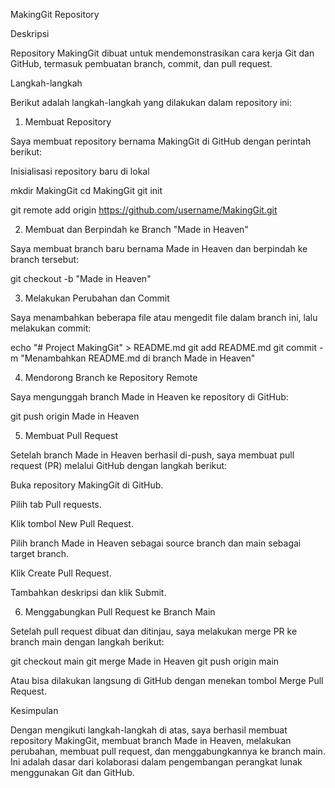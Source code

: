 MakingGit Repository

Deskripsi

Repository MakingGit dibuat untuk mendemonstrasikan cara kerja Git dan GitHub, termasuk pembuatan branch, commit, dan pull request.

Langkah-langkah

Berikut adalah langkah-langkah yang dilakukan dalam repository ini:

1. Membuat Repository

Saya membuat repository bernama MakingGit di GitHub dengan perintah berikut:

Inisialisasi repository baru di lokal

mkdir MakingGit
cd MakingGit
git init

git remote add origin https://github.com/username/MakingGit.git

2. Membuat dan Berpindah ke Branch "Made in Heaven"

Saya membuat branch baru bernama Made in Heaven dan berpindah ke branch tersebut:

git checkout -b "Made in Heaven"

3. Melakukan Perubahan dan Commit

Saya menambahkan beberapa file atau mengedit file dalam branch ini, lalu melakukan commit:

echo "# Project MakingGit" > README.md
git add README.md
git commit -m "Menambahkan README.md di branch Made in Heaven"

4. Mendorong Branch ke Repository Remote

Saya mengunggah branch Made in Heaven ke repository di GitHub:

git push origin Made in Heaven

5. Membuat Pull Request

Setelah branch Made in Heaven berhasil di-push, saya membuat pull request (PR) melalui GitHub dengan langkah berikut:

Buka repository MakingGit di GitHub.

Pilih tab Pull requests.

Klik tombol New Pull Request.

Pilih branch Made in Heaven sebagai source branch dan main sebagai target branch.

Klik Create Pull Request.

Tambahkan deskripsi dan klik Submit.

6. Menggabungkan Pull Request ke Branch Main

Setelah pull request dibuat dan ditinjau, saya melakukan merge PR ke branch main dengan langkah berikut:

git checkout main
git merge Made in Heaven
git push origin main

Atau bisa dilakukan langsung di GitHub dengan menekan tombol Merge Pull Request.

Kesimpulan

Dengan mengikuti langkah-langkah di atas, saya berhasil membuat repository MakingGit, membuat branch Made in Heaven, melakukan perubahan, membuat pull request, dan menggabungkannya ke branch main. Ini adalah dasar dari kolaborasi dalam pengembangan perangkat lunak menggunakan Git dan GitHub.
